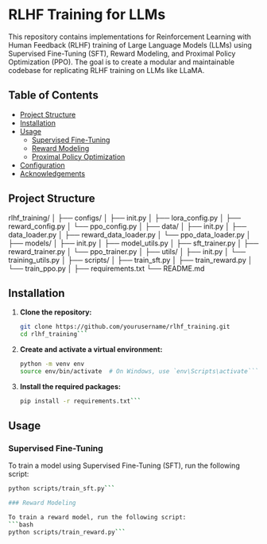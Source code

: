 # RLHF Training for LLMs

This repository contains implementations for Reinforcement Learning with Human Feedback (RLHF) training of Large Language Models (LLMs) using Supervised Fine-Tuning (SFT), Reward Modeling, and Proximal Policy Optimization (PPO). The goal is to create a modular and maintainable codebase for replicating RLHF training on LLMs like LLaMA.

## Table of Contents

- [Project Structure](#project-structure)
- [Installation](#installation)
- [Usage](#usage)
  - [Supervised Fine-Tuning](#supervised-fine-tuning)
  - [Reward Modeling](#reward-modeling)
  - [Proximal Policy Optimization](#proximal-policy-optimization)
- [Configuration](#configuration)
- [Acknowledgements](#acknowledgements)

## Project Structure

rlhf_training/
│
├── configs/
│ ├── init.py
│ ├── lora_config.py
│ ├── reward_config.py
│ └── ppo_config.py
│
├── data/
│ ├── init.py
│ ├── data_loader.py
│ ├── reward_data_loader.py
│ └── ppo_data_loader.py
│
├── models/
│ ├── init.py
│ ├── model_utils.py
│ ├── sft_trainer.py
│ ├── reward_trainer.py
│ └── ppo_trainer.py
│
├── utils/
│ ├── init.py
│ └── training_utils.py
│
├── scripts/
│ ├── train_sft.py
│ ├── train_reward.py
│ └── train_ppo.py
│
├── requirements.txt
└── README.md


## Installation

1. **Clone the repository:**
   ```bash
   git clone https://github.com/yourusername/rlhf_training.git
   cd rlhf_training```

2. **Create and activate a virtual environment:**
   ```bash
   python -m venv env
   source env/bin/activate  # On Windows, use `env\Scripts\activate```

3. **Install the required packages:**
   ```bash
   pip install -r requirements.txt```

## Usage

### Supervised Fine-Tuning

To train a model using Supervised Fine-Tuning (SFT), run the following script:

```bash
python scripts/train_sft.py```

### Reward Modeling

To train a reward model, run the following script:
```bash
python scripts/train_reward.py```






